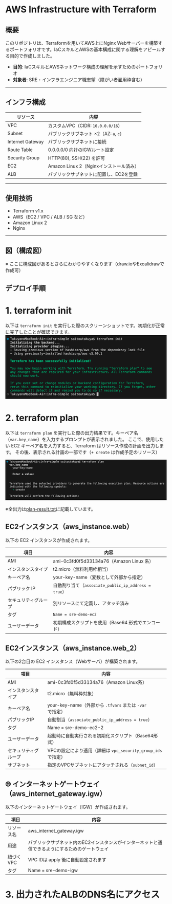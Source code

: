 # AWS Infrastructure with Terraform

## 概要
このリポジトリは、Terraformを用いてAWS上にNginx Webサーバーを構築するポートフォリオです。IaCスキルとAWSの基本構成に関する理解をアピールする目的で作成しました。

- **目的**: IaCスキルとAWSネットワーク構成の理解を示すためのポートフォリオ  
- **対象者**: SRE・インフラエンジニア職志望（障がい者雇用枠含む）

---

## インフラ構成

| リソース         | 内容                                       |
|------------------|--------------------------------------------|
| VPC              | カスタムVPC（CIDR: `10.0.0.0/16`）          |
| Subnet           | パブリックサブネット ×2（AZ: `a`, `c`）     |
| Internet Gateway | パブリックサブネットに接続                |
| Route Table      | 0.0.0.0/0 向けのIGWルート設定              |
| Security Group   | HTTP(80), SSH(22) を許可                   |
| EC2              | Amazon Linux 2（Nginxインストール済み）    |
| ALB              | パブリックサブネットに配置し、EC2を登録   |

---

## 使用技術

- Terraform v1.x
- AWS（EC2 / VPC / ALB / SG など）
- Amazon Linux 2
- Nginx

---

## 図（構成図）
※ ここに構成図があるとさらにわかりやすくなります（draw.ioやExcalidrawで作成可）


## デプロイ手順
# 1. terraform init
以下は `terraform init` を実行した際のスクリーンショットです。初期化が正常に完了したことが確認できます。
![terraform init](./images/terraform-init-output.png)


# 2. terraform plan
以下は `terraform plan` を実行した際の出力結果です。キーペア名（`var.key_name`）を入力するプロンプトが表示されました。
ここで、使用したい EC2 キーペア名を入力すると、Terraform はリソース作成の計画を出力します。
その後、表示される計画の一部です（`+ create` は作成予定のリソース）

![terraform init](./images/terraform-init-output-02.png)

※全出力は[plan-result.txt](./plan-result.txt)に記載しています。

## EC2インスタンス（aws_instance.web）
以下の EC2 インスタンスが作成されます。

| 項目 | 内容 |
|------|------|
| AMI | ami-0c3fd0f5d33134a76（Amazon Linux 系） |
| インスタンスタイプ | t2.micro（無料利用枠相当） |
| キーペア名 | your-key-name（変数として外部から指定） |
| パブリック IP | 自動割り当て（`associate_public_ip_address = true`） |
| セキュリティグループ | 別リソースにて定義し、アタッチ済み |
| タグ | `Name = sre-demo-ec2` |
| ユーザーデータ | 初期構成スクリプトを使用（Base64 形式でエンコード） |

##  EC2インスタンス（aws_instance.web_2）
以下の2台目の EC2 インスタンス（Webサーバ）が構築されます。

| 項目 | 内容 |
|------|------|
| AMI | ami-0c3fd0f5d33134a76（Amazon Linux系） |
| インスタンスタイプ | t2.micro（無料枠対象） |
| キーペア名 | your-key-name（外部から `.tfvars` または `-var` で指定） |
| パブリックIP | 自動割当（`associate_public_ip_address = true`） |
| タグ | Name = sre-demo-ec2-2 |
| ユーザーデータ | 起動時に自動実行される初期化スクリプト（Base64形式） |
| セキュリティグループ | VPCの設定により適用（詳細は `vpc_security_group_ids` で指定） |
| サブネット | 指定のVPCサブネットにアタッチされる（`subnet_id`） |

## 🌐 インターネットゲートウェイ（aws_internet_gateway.igw）
以下のインターネットゲートウェイ（IGW）が作成されます。

| 項目 | 内容 |
|------|------|
| リソース名 | aws_internet_gateway.igw |
| 用途 | パブリックサブネット内のEC2インスタンスがインターネットと通信できるようにするためのゲートウェイ |
| 紐づくVPC | VPC IDは apply 後に自動設定されます |
| タグ | Name = sre-demo-igw |

# 3. 出力されたALBのDNS名にアクセス
